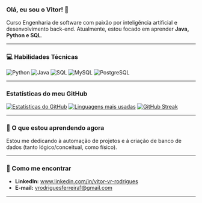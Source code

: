 ### Olá, eu sou o Vitor! 👋

Curso Engenharia de software com paixão por inteligência artificial e desenvolvimento back-end. Atualmente, estou focado em aprender **Java, Python e SQL**.

---

### 💻 Habilidades Técnicas

![Python](https://img.shields.io/badge/Python-3670A0?style=for-the-badge&logo=python&logoColor=ffdd54)
![Java](https://img.shields.io/badge/Java-007396?style=for-the-badge&logo=java&logoColor=white)
![SQL](https://img.shields.io/badge/SQL-00000F?style=for-the-badge&logo=mysql&logoColor=white)
![MySQL](https://img.shields.io/badge/MySQL-005C84?style=for-the-badge&logo=mysql&logoColor=white)
![PostgreSQL](https://img.shields.io/badge/PostgreSQL-316192?style=for-the-badge&logo=postgresql&logoColor=white)

---

### Estatísticas do meu GitHub

[![Estatísticas do GitHub](https://github-readme-stats.vercel.app/api?username=vitorrodrigues230&show_icons=true&theme=light&hide_rank=true)](https://github.com/vitorrodrigues230)
[![Linguagens mais usadas](https://github-readme-stats.vercel.app/api/top-langs/?username=vitorrodrigues230&layout=compact&hide_title=true&theme=light)](https://github.com/vitorrodrigues230)
[![GitHub Streak](https://github-readme-streak-stats.herokuapp.com/?user=vitorrodrigues230&theme=light)](https://git.io/streak-stats)

---

### 🌱 O que estou aprendendo agora

Estou me dedicando à automação de projetos e à criação de banco de dados (tanto lógico/conceitual, como físico).

---

### 🤝 Como me encontrar

* **LinkedIn:** www.linkedin.com/in/vitor-vr-rodrigues
* **E-mail:** vrodriguesferreira1@gmail.com

---

